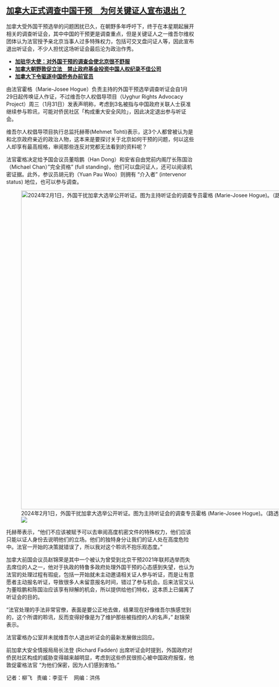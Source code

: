 <!--1706816460000-->
[加拿大正式调查中国干预　为何关键证人宣布退出？](https://www.rfa.org/mandarin/yataibaodao/shaoshuminzu/lf-02012024121446.html)
------

<p>加拿大受外国干预选举的问题困扰已久，在朝野多年呼吁下，终于在本星期起展开相关的调查听证会，其中中国的干预更是调查重点，但是关键证人之一维吾尔维权团体认为法官授予亲北京当事人过多特殊权力，包括可交叉盘问证人等，因此宣布退出听证会，不少人担忧这场听证会最后沦为政治作秀。</p><p><strong></strong></p><ul><li><strong><a href="https://www.rfa.org/mandarin/Xinwen/10-01202024164141.html">加驻华大使：对外国干预的调查会使北京很不舒服</a></strong></li><li><strong><a href="https://www.rfa.org/mandarin/yataibaodao/junshiwaijiao/lf-01242024092712.html">加拿大朝野敦促立法　禁止政府基金投资中国人权纪录不佳公司</a></strong></li><li><strong><a href="https://www.rfa.org/mandarin/Xinwen/9-01302024162840.html">加拿大下令驱逐中国侨务办前官员</a></strong></li></ul><p><span style="font-weight: 400;">由法官霍格（Marie-Josee Hogue）负责主持的外国干预选举调查听证会自1月29日起传唤证人作证，不过维吾尔人权倡导项目（Uyghur Rights Advocacy Project）周三（1月31日）发表声明称，考虑到3名被指与中国政府关联人士获准继续参与聆讯，可能对侨民社区「构成重大安全风险」，因此决定退出参与听证会。</span></p><p><span style="font-weight: 400;">维吾尔人权倡导项目执行总监托赫蒂(Mehmet Tohti)表示，这3个人都曾被认为是和北京政府亲近的政治人物，这本来是要探讨关于北京如何干预的问题，何以这些人却享有最高规格，审阅那些连反对党都无法看到的资料呢？</span></p><p><span style="font-weight: 400;">法官霍格决定给予国会议员董晗鹏（Han Dong）和安省自由党前内阁厅长陈国治（Michael Chan）”完全资格” (full standing)，他们可以盘问证人，还可以阅读机密证据。此外，参议员胡元豹（Yuan Pau Woo）则拥有 “介入者” (intervenor status) 地位，也可以参与调查。</span></p><p><span style="font-weight: 400;"><figure class="image-richtext image-inline captioned" style="width:1280px;"><img alt="2024年2月1日，外国干扰加拿大选举公开听证。图为主持听证会的调查专员霍格 (Marie-Josee Hogue)。（路透社）" height="853" src="https://www.rfa.org/mandarin/yataibaodao/shaoshuminzu/lf-02012024121446.html/2024-02-01t171507z_108543751_rc2rt5aj4n1k_rtrmadp_3_canada-election-interference.jpg/@@images/6841583b-0590-4050-a1fa-60d524838394.jpeg" title="2024-02-01T171507Z_108543751_RC2RT5AJ4N1K_RTRMADP_3_CANADA-ELECTION-INTERFERENCE.JPG" width="1280"/><figcaption class="image-caption">2024年2月1日，外国干扰加拿大选举公开听证。图为主持听证会的调查专员霍格 (Marie-Josee Hogue)。（路透社）</figcaption><small></small><div id="zoomattribute"><a data-caption="2024年2月1日，外国干扰加拿大选举公开听证。图为主持听证会的调查专员霍格 (Marie-Josee Hogue)。（路透社）" data-fancybox="" href="https://www.rfa.org/mandarin/yataibaodao/shaoshuminzu/lf-02012024121446.html/2024-02-01t171507z_108543751_rc2rt5aj4n1k_rtrmadp_3_canada-election-interference.jpg" id="single_image" title="2024年2月1日，外国干扰加拿大选举公开听证。图为主持听证会的调查专员霍格 (Marie-Josee Hogue)。（路透社）"><img src="/++plone++rfa-resources/img/icon-zoom.png"/></a></div></figure></span></p><p><span style="font-weight: 400;">托赫蒂表示，“他们不应该被赋予可以去审阅高度机密文件的特殊权力，他们应该只能以证人身份去说明他们的立场。他们的独特身分让我们的证人处在高度危险中。法官一开始的决策就错误了，所以我对这个聆讯不抱乐观态度。”</span></p><p><span style="font-weight: 400;">加拿大前国会议员赵锦荣是其中一个被认为曾受到北京干预2021年联邦选举而失去席位的人之一，他对于执政的特鲁多政府处理外国干预的心态感到失望，也认为法官的处理过程有瑕疵，包括一开始就未主动邀请相关证人参与听证，而是让有意愿者主动报名听证，导致很多人未留意报名时间，错过了参与机会。后来法官又认为董晗鹏和陈国治应该享有辩解的机会，所以提供给他们特权，这本质上已偏离了听证会的目的。</span></p><p><span style="font-weight: 400;">“法官处理的手法非常官僚，表面是要公正地去做，结果现在好像维吾尔族感觉到的，这个所谓的聆讯，反而变得好像是为了维护那些被指控的人的名声，” 赵锦荣表示。</span></p><p><span style="font-weight: 400;">法官霍格办公室并未就维吾尔人退出听证会的最新发展做出回应。</span></p><p><span style="font-weight: 400;">前加拿大安全情报局局长法登 (Richard Fadden) 出席听证会时提到，外国政府对侨民社区构成的威胁变得越来越明显，考虑到这些侨民很担心被中国政府报復，他敦促霍格法官 “为他们保密，因为人们感到害怕。”</span></p><p><span style="font-weight: 400;">记者：柳飞   责编：李亚千    网编：洪伟</span></p>
